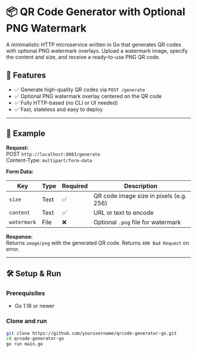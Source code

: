 # 📦 QR Code Generator with Optional PNG Watermark

A minimalistic HTTP microservice written in Go that generates QR codes with optional PNG watermark overlays. Upload a watermark image, specify the content and size, and receive a ready-to-use PNG QR code.

## 🚀 Features

- ✅ Generate high-quality QR codes via `POST /generate`
- ✅ Optional PNG watermark overlay centered on the QR code
- ✅ Fully HTTP-based (no CLI or UI needed)
- ✅ Fast, stateless and easy to deploy

---

## 📸 Example

**Request:**  
POST `http://localhost:8083/generate`  
Content-Type: `multipart/form-data`

**Form Data:**

| Key        | Type  | Required | Description                             |
|------------|-------|----------|-----------------------------------------|
| `size`     | Text  | ✅       | QR code image size in pixels (e.g. 256) |
| `content`  | Text  | ✅       | URL or text to encode                   |
| `watermark`| File  | ❌       | Optional `.png` file for watermark      |

**Response:**  
Returns `image/png` with the generated QR code. Returns `400 Bad Request` on error.

---

## 🛠️ Setup & Run

### Prerequisites
- Go 1.18 or newer

### Clone and run

```bash
git clone https://github.com/yourusername/qrcode-generator-go.git
cd qrcode-generator-go
go run main.go
